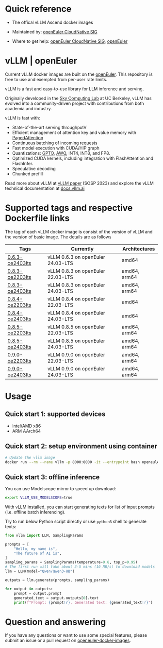 # Quick reference

- The offical vLLM Ascend docker images

- Maintained by: [openEuler CloudNative SIG](https://gitee.com/openeuler/cloudnative)

- Where to get help: [openEuler CloudNative SIG](https://gitee.com/openeuler/cloudnative), [openEuler](https://gitee.com/openeuler/community)

# vLLM | openEuler

Current vLLM docker images are built on the [openEuler](https://repo.openeuler.org/)⁠. This repository is free to use and exempted from per-user rate limits.

vLLM is a fast and easy-to-use library for LLM inference and serving.

Originally developed in the [Sky Computing Lab](https://sky.cs.berkeley.edu/) at UC Berkeley, vLLM has evolved into a community-driven project with contributions from both academia and industry.

vLLM is fast with:

- State-of-the-art serving throughputV
- Efficient management of attention key and value memory with [PagedAttention](https://blog.vllm.ai/2023/06/20/vllm.html)
- Continuous batching of incoming requests
- Fast model execution with CUDA/HIP graph
- Quantizations: [GPTQ](https://arxiv.org/abs/2210.17323), [AWQ](https://arxiv.org/abs/2306.00978), INT4, INT8, and FP8.
- Optimized CUDA kernels, including integration with FlashAttention and FlashInfer.
- Speculative decoding
- Chunked prefill

Read more about vLLM at [vLLM paper](https://arxiv.org/abs/2309.06180) (SOSP 2023) and explore the vLLM technical documentation at [docs.vllm.ai](https://docs.vllm.ai/)

# Supported tags and respective Dockerfile links

The tag of each vLLM docker image is consist of the version of vLLM and the version of basic image. The details are as follows

| Tags | Currently |  Architectures|
|--|--|--|
|[0.6.3-oe2403lts](https://gitee.com/openeuler/openeuler-docker-images/blob/master/AI/vllm/0.6.3/24.03-lts/Dockerfile)| vLLM 0.6.3 on openEuler 24.03-LTS | amd64 |
|[0.8.3-oe2203lts](https://gitee.com/openeuler/openeuler-docker-images/blob/master/AI/vllm/0.8.3/22.03-lts/Dockerfile)| vLLM 0.8.3 on openEuler 22.03-LTS | amd64, arm64 |
|[0.8.3-oe2403lts](https://gitee.com/openeuler/openeuler-docker-images/blob/master/AI/vllm/0.8.3/24.03-lts/Dockerfile)| vLLM 0.8.3 on openEuler 24.03-LTS | amd64, arm64 |
|[0.8.4-oe2203lts](https://gitee.com/openeuler/openeuler-docker-images/blob/master/AI/vllm/0.8.4/22.03-lts/Dockerfile)| vLLM 0.8.4 on openEuler 22.03-LTS | amd64 |
|[0.8.4-oe2403lts](https://gitee.com/openeuler/openeuler-docker-images/blob/master/AI/vllm/0.8.4/24.03-lts/Dockerfile)| vLLM 0.8.4 on openEuler 24.03-LTS | amd64 |
|[0.8.5-oe2203lts](https://gitee.com/openeuler/openeuler-docker-images/blob/master/AI/vllm/0.8.5/22.03-lts/Dockerfile)| vLLM 0.8.5 on openEuler 22.03-LTS | amd64, arm64 |
|[0.8.5-oe2403lts](https://gitee.com/openeuler/openeuler-docker-images/blob/master/AI/vllm/0.8.5/24.03-lts/Dockerfile)| vLLM 0.8.5 on openEuler 24.03-LTS | amd64, arm64 |
|[0.9.0-oe2203lts](https://gitee.com/openeuler/openeuler-docker-images/blob/master/AI/vllm/0.9.0/22.03-lts/Dockerfile)| vLLM 0.9.0 on openEuler 22.03-LTS | amd64, arm64 |
|[0.9.0-oe2403lts](https://gitee.com/openeuler/openeuler-docker-images/blob/master/AI/vllm/0.9.0/24.03-lts/Dockerfile)| vLLM 0.9.0 on openEuler 24.03-LTS | amd64, arm64 |

# Usage

## Quick start 1: supported devices

- Intel/AMD x86
- ARM AArch64

## Quick start 2: setup environment using container

```bash
# Update the vllm image
docker run --rm --name vllm -p 8000:8000 -it --entrypoint bash openeuler/vllm-cpu:latest
```
## Quick start 3: offline inference

You can use Modelscope mirror to speed up download:

```bash
export VLLM_USE_MODELSCOPE=true
```

With vLLM installed, you can start generating texts for list of input prompts (i.e. offline batch inferencing).

Try to run below Python script directly or use `python3` shell to generate texts:

```python
from vllm import LLM, SamplingParams

prompts = [
    "Hello, my name is",
    "The future of AI is",
]
sampling_params = SamplingParams(temperature=0.8, top_p=0.95)
# The first run will take about 3-5 mins (10 MB/s) to download models
llm = LLM(model="Qwen/Qwen3-8B")

outputs = llm.generate(prompts, sampling_params)

for output in outputs:
    prompt = output.prompt
    generated_text = output.outputs[0].text
    print(f"Prompt: {prompt!r}, Generated text: {generated_text!r}")
```

# Question and answering

If you have any questions or want to use some special features, please submit an issue or a pull request on [openeuler-docker-images](https://gitee.com/openeuler/openeuler-docker-images)⁠.
